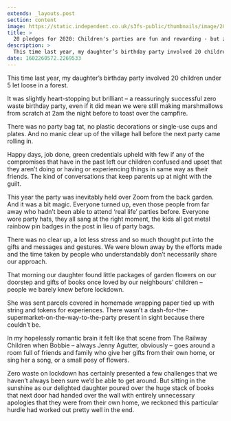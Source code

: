 ```yaml
--- 
extends: _layouts.post 
section: content 
image: https://static.independent.co.uk/s3fs-public/thumbnails/image/2017/12/21/11/party.jpg 
title: > 
  20 pledges for 2020: Children's parties are fun and rewarding - but zero waste children's parties are even more so 
description: > 
  This time last year, my daughter’s birthday party involved 20 children under 5 let loose in a forest.And no manic clear up of the village hall before the next party came rolling in.Everyone turned up, even those people from far away who hadn’t been able to attend ‘real life’ parties before.There was no clear up, a lot less stress and so much thought put into the gifts and messages and gestures.Zero waste on lockdown has certainly presented a few challenges that we haven’t always been sure we’d be able to get around. 
date: 1602260572.2269533 
--- 
```

This time last year, my daughter’s birthday party involved 20 children under 5 let loose in a forest.

It was slightly heart-stopping but brilliant – a reassuringly successful zero waste birthday party, even if it did mean we were still making marshmallows from scratch at 2am the night before to toast over the campfire.

There was no party bag tat, no plastic decorations or single-use cups and plates. And no manic clear up of the village hall before the next party came rolling in.

Happy days, job done, green credentials upheld with few if any of the compromises that have in the past left our children confused and upset that they aren’t doing or having or experiencing things in same way as their friends. The kind of conversations that keep parents up at night with the guilt.

This year the party was inevitably held over Zoom from the back garden. And it was a bit magic. Everyone turned up, even those people from far away who hadn’t been able to attend ‘real life’ parties before. Everyone wore party hats, they all sang at the right moment, the kids all got metal rainbow pin badges in the post in lieu of party bags.

There was no clear up, a lot less stress and so much thought put into the gifts and messages and gestures. We were blown away by the efforts made and the time taken by people who understandably don’t necessarily share our approach.

That morning our daughter found little packages of garden flowers on our doorstep and gifts of books once loved by our neighbours’ children – people we barely knew before lockdown.

She was sent parcels covered in homemade wrapping paper tied up with string and tokens for experiences. There wasn’t a dash-for-the-supermarket-on-the-way-to-the-party present in sight because there couldn’t be.

In my hopelessly romantic brain it felt like that scene from The Railway Children when Bobbie – always Jenny Agutter, obviously – goes around a room full of friends and family who give her gifts from their own home, or sing her a song, or a small posy of flowers.

Zero waste on lockdown has certainly presented a few challenges that we haven’t always been sure we’d be able to get around. But sitting in the sunshine as our delighted daughter poured over the huge stack of books that next door had handed over the wall with entirely unnecessary apologies that they were from their own home, we reckoned this particular hurdle had worked out pretty well in the end.
